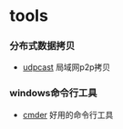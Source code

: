 # tools

### 分布式数据拷贝

- [udpcast](https://www.udpcast.linux.lu/) 局域网p2p拷贝

### windows命令行工具

- [cmder](http://cmder.net/) 好用的命令行工具
